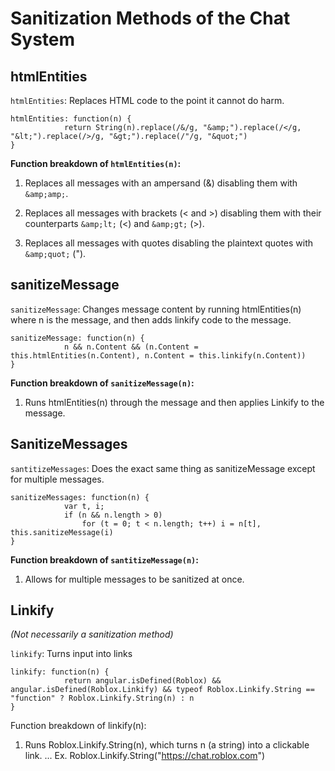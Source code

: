 # Sanitization Methods of the Chat System

## htmlEntities

`htmlEntities`: Replaces HTML code to the point it cannot do harm.

```
htmlEntities: function(n) {
            return String(n).replace(/&/g, "&amp;").replace(/</g, "&lt;").replace(/>/g, "&gt;").replace(/"/g, "&quot;")
}
```

**Function breakdown of `htmlEntities(n)`:**

1. Replaces all messages with an ampersand (&) disabling them with `&amp;amp;`.

2. Replaces all messages with brackets (< and >) disabling them with their counterparts `&amp;lt;` (<) and `&amp;gt;` (>).

3. Replaces all messages with quotes disabling the plaintext quotes with `&amp;quot;` (").


## sanitizeMessage

`sanitizeMessage`: Changes message content by running htmlEntities(n) where n is the message, and then adds linkify code to the message.

```
sanitizeMessage: function(n) {
            n && n.Content && (n.Content = this.htmlEntities(n.Content), n.Content = this.linkify(n.Content))
}
```

**Function breakdown of `sanitizeMessage(n)`:**
1. Runs htmlEntities(n) through the message and then applies Linkify to the message.

## SanitizeMessages

`santitizeMessages`: Does the exact same thing as sanitizeMessage except for multiple messages.

```
sanitizeMessages: function(n) {
            var t, i;
            if (n && n.length > 0)
                for (t = 0; t < n.length; t++) i = n[t], this.sanitizeMessage(i)
}
```

**Function breakdown of `santitizeMessage(n)`:**
1. Allows for multiple messages to be sanitized at once.

## Linkify

*(Not necessarily a sanitization method)*

`linkify`: Turns input into links

```
linkify: function(n) {
            return angular.isDefined(Roblox) && angular.isDefined(Roblox.Linkify) && typeof Roblox.Linkify.String == "function" ? Roblox.Linkify.String(n) : n
}
```

Function breakdown of linkify(n):
1. Runs Roblox.Linkify.String(n), which turns n (a string) into a clickable link.
... Ex. Roblox.Linkify.String("https://chat.roblox.com")


